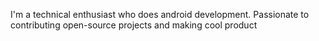I'm a technical enthusiast who does android development. Passionate to contributing open-source projects and making cool product


<!---
AthumanM/AthumanM is a ✨ special ✨ repository because its `README.md` (this file) appears on your GitHub profile.
You can click the Preview link to take a look at your changes.
--->
